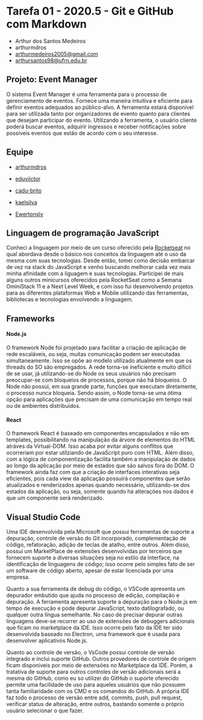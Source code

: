 # Tarefa 01 - 2020.5 - Git e GitHub com Markdown

 * Arthur dos Santos Medeiros
 * arthurmdros
 * arthurmedeiros2005@gmail.com
 * arthursantos98@ufrn.edu.br
 

## Projeto: Event Manager

O sistema Event Manager é uma ferramenta para o processo de gerenciamento de eventos. Fornece uma maneira intuitiva e eficiente para definir eventos adequados ao público-alvo. A ferramenta estará disponível para ser utilizada tanto por organizadores de evento quanto para clientes que desejam participar do evento. Utilizando a ferramenta, o usuário cliente poderá buscar eventos, adquirir ingressos e receber notificações sobre possíveis eventos que estão de acordo com o seu interesse.

## Equipe
   - [arthurmdros](https://nodejs.org/en/download/)
   + [eduviictor](https://github.com/eduviictor)
   - [cadu-brito](https://github.com/cadu-brito)
   + [kaelsilva](https://github.com/kaelsilva)
   - [Ewertonslv](https://github.com/Ewertonslv)

## Linguagem de programação JavaScript

Conheci a linguagem por meio de um curso oferecido pela [Rocketseat](https://github.com/Rocketseat) no qual abordava desde o básico nos conceitos da linguagem até o uso da mesma com suas tecnologias. Desde então, tomei como decisão embarcar de vez na stack do JavaScript e venho buscando melhorar cada vez mais minha afinidade com a liguagem e suas tecnologias. Participei de mais alguns outros minicursos oferecidos pela RocketSeat como a Semana OminiStack 11 e a Next Level Week, e com isso fui desenvolvendo projetos para as diferentes plataformas Web e Mobile utilizando das ferramentas, bibliotecas e tecnologias envolvendo a linguagem.

## Frameworks

#### Node.js

O framework Node foi projetado para facilitar a criação de aplicação de rede escaláveis, ou seja, muitas comunicação podem ser executadas simultaneamente. Isso se opõe ao modelo utilizado atualmente em que os threads do SO são empregados. A rede torna-se ineficiente e muito difícil de se usar, já utilizando-se do Node os seus usuários não precisam preocupar-se com bloqueios de processos, porque não há bloqueios. O Node não possui, em sua grande parte, funções que executam diretamente, o processo nunca bloqueia. Sendo assim, o Node torna-se uma ótima opção para aplicações que precisam de uma comunicação em tempo real ou de ambientes distribuídos.

#### React

O framework React é baseado em componentes encapsulados e não em templates, possibilitando na manipulação da árvore de elementos do HTML  atráves da Virtual-DOM. Isso acaba por evitar alguns conflitos que ocorreriam por estar utilziando de JavaScript puro com HTML. Além disso, com a lógica de componentização facilita também a manipulação de dados ao longo da aplicação por meio de estados que são salvos fora do DOM. O framework ainda faz com que a criação de interfaces interativas seja eficientes, pois cada view da aplicação possuirá componentes que serão atualizados e renderizados apenas quando necessário, utilizando-se dos estados da aplicação, ou seja, somente quando há alterações nos dados é que um componente será renderizado.

## Visual Studio Code

Uma IDE desenvolvida pela Microsoft que possui ferramentas de suporte a depuração, controle de versão do Git incorporado, complementação de código, refatoração, adição de teclas de atalho, entre outros. Além disso, possui um MarketPlace de extensões desenvolvidas por terceiros que fornecem suporte a diversas situações seja no estilo da interface, na identificação de linguagens de código; isso ocorre pelo simples fato de ser um software de código aberto, apesar de estar licenciada por uma empresa.

Quanto a sua ferramenta de debug do código, o VSCode apresenta um depurador embutido que ajuda no processo de edição, compilação e depuração. A ferramenta apresenta suporte a depuração para o Node.js em tempo de execução e pode depurar JavaScript, texto datilografado, ou qualquer outra língua semelhante. No caso de precisar depurar outras linguagens deve-se recorrer ao uso de extensões de debuggers adicionais que ficam no marketplace da IDE. Isso ocorre pelo fato da IDE ter sido desenvolvida baseado no Electron, uma framework que é usada para desenvolver aplicativos Node.js.

Quanto ao controle de versão, o VsCode possui controle de versão integrado e inclui suporte GitHub. Outros provedores de controle de origem ficam disponíveis por meio de extensões no Marketplace da IDE. Porém, a tratativa de suporte para outros controles de versão adicionais será a mesma do GitHub, como eu so utilizei do GitHub o suporte oferecido permite uma facilidade de uso para aqueles usuários que não possuem tanta familiaridade com os CMD e os comandos do GitHub. A própria IDE faz todo o processo de versão entre add, commits, push, pull request, verificar status de alteração, entre outros, bastando somente o próprio usuário selecionar o que fazer.
